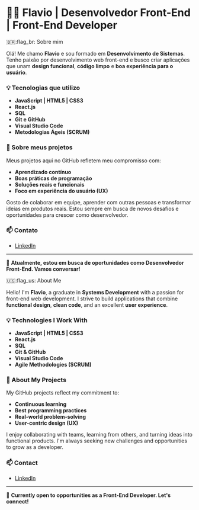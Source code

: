 # 👨‍💻 Flavio | Desenvolvedor Front-End | Front-End Developer

🇧🇷:flag_br:  Sobre mim

Olá! Me chamo **Flavio** e sou formado em **Desenvolvimento de Sistemas**. Tenho paixão por desenvolvimento web front-end e busco criar aplicações que unam **design funcional**, **código limpo** e **boa experiência para o usuário**.

### 💡 Tecnologias que utilizo

- **JavaScript | HTML5 | CSS3**
- **React.js**
- **SQL**
- **Git e GitHub**
- **Visual Studio Code**
- **Metodologias Ágeis (SCRUM)**

### 🚀 Sobre meus projetos

Meus projetos aqui no GitHub refletem meu compromisso com:

- **Aprendizado contínuo**
- **Boas práticas de programação**
- **Soluções reais e funcionais**
- **Foco em experiência do usuário (UX)**

Gosto de colaborar em equipe, aprender com outras pessoas e transformar ideias em produtos reais. Estou sempre em busca de novos desafios e oportunidades para crescer como desenvolvedor.

### 📫 Contato


- [LinkedIn](https://www.linkedin.com/in/flavio-luiz-fernandes-vieira-04391731a/)

---

🚀 **Atualmente, estou em busca de oportunidades como Desenvolvedor Front-End. Vamos conversar!**  

🇺🇸:flag_us:  About Me

Hello! I'm **Flavio**, a graduate in **Systems Development** with a passion for front-end web development. I strive to build applications that combine **functional design**, **clean code**, and an excellent **user experience**.

### 💡 Technologies I Work With

- **JavaScript | HTML5 | CSS3**
- **React.js**
- **SQL**
- **Git & GitHub**
- **Visual Studio Code**
- **Agile Methodologies (SCRUM)**

### 🚀 About My Projects

My GitHub projects reflect my commitment to:

- **Continuous learning**
- **Best programming practices**
- **Real-world problem-solving**
- **User-centric design (UX)**

I enjoy collaborating with teams, learning from others, and turning ideas into functional products. I'm always seeking new challenges and opportunities to grow as a developer.

### 📫 Contact

- [LinkedIn](https://www.linkedin.com/in/flavio-luiz-fernandes-vieira-04391731a/)

---


🚀 **Currently open to opportunities as a Front-End Developer. Let's connect!**
